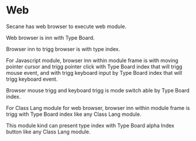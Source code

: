 # Web

Secane has web browser to execute web module.

Web browser is inn with Type Board.

Browser inn to trigg browser is with type index.

For Javascript module, 
browser inn within module frame is with moving pointer cursor and
trigg pointer click with Type Board index that will trigg mouse event, 
and with trigg keyboard input by Type Board index that will trigg
keyboard event.

Browser mouse trigg and keyboard trigg is mode switch able by Type Board index.

For Class Lang module for web browser,
browser inn within module frame is trigg with Type Board index like any Class Lang
module.

This module kind can present type index with Type Board alpha Index button
like any Class Lang module.